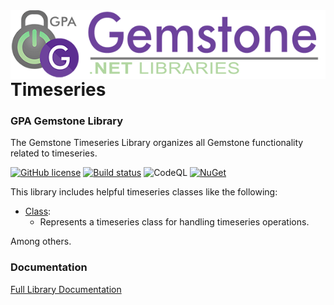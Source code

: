 <img align="right" src="img/gemstone-wide-600.png" alt="gemstone logo">

# Timeseries
### GPA Gemstone Library

The Gemstone Timeseries Library organizes all Gemstone functionality related to timeseries.

[![GitHub license](https://img.shields.io/github/license/gemstone/timeseries?color=4CC61E)](https://github.com/gemstone/timeseries/blob/master/LICENSE)
[![Build status](https://ci.appveyor.com/api/projects/status/ury75mtaq7tj1sp0?svg=true)](https://ci.appveyor.com/project/ritchiecarroll/timeseries)
![CodeQL](https://github.com/gemstone/timeseries/workflows/CodeQL/badge.svg)
[![NuGet](https://buildstats.info/nuget/Gemstone.Timeseries)](https://www.nuget.org/packages/Gemstone.Timeseries#readme-body-tab)

This library includes helpful timeseries classes like the following:

* [Class](https://gemstone.github.io/timeseries/help/html/T_gemstone_timeseries_Class.htm):
  * Represents a timeseries class for handling timeseries operations.

Among others.

### Documentation
[Full Library Documentation](https://gemstone.github.io/timeseries/help)

